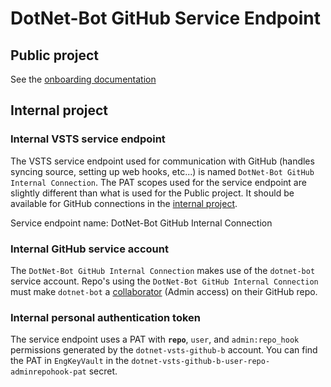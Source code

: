# DotNet-Bot GitHub Service Endpoint

## Public project

See the [onboarding documentation](https://github.com/dotnet/arcade/blob/main/Documentation/AzureDevOps/AzureDevOpsOnboarding.md#github-connections)

## Internal project

### Internal VSTS service endpoint

The VSTS service endpoint used for communication with GitHub (handles syncing source, setting up web hooks, etc...) is named `DotNet-Bot GitHub Internal Connection`.  The PAT scopes used for the service endpoint are slightly different than what is used for the Public project.  It should be available for GitHub connections in the [internal project](https://dnceng.visualstudio.com/internal).

Service endpoint name: DotNet-Bot GitHub Internal Connection

### Internal GitHub service account

The `DotNet-Bot GitHub Internal Connection` makes use of the `dotnet-bot` service account.  Repo's using the `DotNet-Bot GitHub Internal Connection` must make `dotnet-bot` a [collaborator](https://help.github.com/articles/permission-levels-for-a-user-account-repository/#collaborator-access-on-a-repository-owned-by-a-user-account) (Admin access) on their GitHub repo.

### Internal personal authentication token

The service endpoint uses a PAT with **`repo`**, `user`, and `admin:repo_hook` permissions generated by the `dotnet-vsts-github-b` account.  You can find the PAT in `EngKeyVault` in the `dotnet-vsts-github-b-user-repo-adminrepohook-pat` secret.
